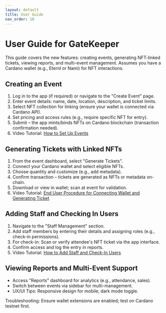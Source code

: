 ```yaml
---
layout: default
title: User Guide
nav_order: 10
---
```


# User Guide for GateKeeper

This guide covers the new features: creating events, generating NFT-linked tickets, viewing reports, and multi-event management. Assumes you have a Cardano wallet (e.g., Eternl or Nami) for NFT interactions.

## Creating an Event
1. Log in to the app (if required) or navigate to the "Create Event" page.
2. Enter event details: name, date, location, description, and ticket limits.
3. Select NFT collection for linking (ensure your wallet is connected via Cardano API).
4. Set pricing and access rules (e.g., require specific NFT for entry).
5. Submit – the app mints/binds NFTs on Cardano blockchain (transaction confirmation needed).
6. Video Tutorial: [How to Set Up Events](https://youtu.be/PUYV51e_HE8)

## Generating Tickets with Linked NFTs
1. From the event dashboard, select "Generate Tickets".
2. Connect your Cardano wallet and select eligible NFTs.
3. Choose quantity and customize (e.g., add metadata).
4. Confirm transaction – tickets are generated as NFTs or metadata on-chain.
5. Download or view in wallet; scan at event for validation.
6. Video Tutorial: [End User Procedure for Connecting Wallet and Generating Ticket](https://youtu.be/KutehwHtnKg)

## Adding Staff and Checking In Users
1. Navigate to the "Staff Management" section.
2. Add staff members by entering their details and assigning roles (e.g., check-in permissions).
3. For check-in: Scan or verify attendee's NFT ticket via the app interface.
4. Confirm access and log the entry in reports.
5. Video Tutorial: [How to Add Staff and Check-In Users](https://youtu.be/FbLOxuK_MNY)

## Viewing Reports and Multi-Event Support
- Access "Reports" dashboard for analytics (e.g., attendance, sales).
- Switch between events via sidebar for multi-management.
- UX/UI Tips: Responsive design for mobile; dark mode toggle.

Troubleshooting: Ensure wallet extensions are enabled; test on Cardano testnet first.
